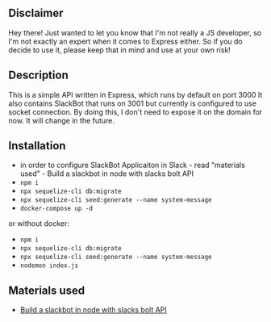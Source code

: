## Disclaimer

Hey there! Just wanted to let you know that I'm not really a JS developer, so I'm not exactly an expert when it comes to Express either. So if you do decide to use it, please keep that in mind and use at your own risk!

## Description

This is a simple API written in Express, which runs by default on port 3000
It also contains SlackBot that runs on 3001 but currently is configured to use socket connection. By doing this, 
I don't need to expose it on the domain for now. It will change in the future. 

## Installation

- in order to configure SlackBot Applicaiton in Slack - read "materials used" - Build a slackbot in node with slacks bolt API
- `npm i`
- `npx sequelize-cli db:migrate`
- `npx sequelize-cli seed:generate --name system-message`
- `docker-compose up -d`

or without docker:

- `npm i`
- `npx sequelize-cli db:migrate`
- `npx sequelize-cli seed:generate --name system-message`
- `nodemon index.js`

## Materials used

- [Build a slackbot in node with slacks bolt API](https://blog.logrocket.com/build-a-slackbot-in-node-js-with-slacks-bolt-api/)

